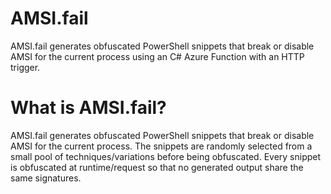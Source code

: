  # AMSI.fail 
AMSI.fail generates obfuscated PowerShell snippets that break or disable AMSI for the current process using an C# Azure Function with an HTTP trigger.

# What is AMSI.fail?
AMSI.fail generates obfuscated PowerShell snippets that break or disable AMSI for the current process.
The snippets are randomly selected from a small pool of techniques/variations before being obfuscated.
Every snippet is obfuscated at runtime/request so that no generated output share the same signatures.
